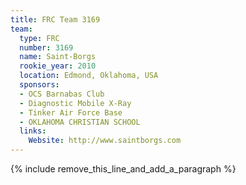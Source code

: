 ```yaml
---
title: FRC Team 3169
team:
  type: FRC
  number: 3169
  name: Saint-Borgs
  rookie_year: 2010
  location: Edmond, Oklahoma, USA
  sponsors:
  - OCS Barnabas Club
  - Diagnostic Mobile X-Ray
  - Tinker Air Force Base
  - OKLAHOMA CHRISTIAN SCHOOL
  links:
    Website: http://www.saintborgs.com
---
```


{% include remove_this_line_and_add_a_paragraph %}